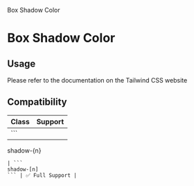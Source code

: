 Box Shadow Color

# Box Shadow Color

## Usage

Please refer to the documentation on the Tailwind CSS website

## Compatibility

| Class              | Support        |
| ------------------ | -------------- |
| ```
shadow-{n}
``` | ✅ Full Support |
| ```
shadow-[n]
``` | ✅ Full Support |
